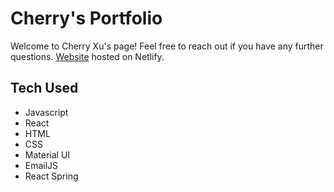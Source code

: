 # Cherry's Portfolio

Welcome to Cherry Xu's page! Feel free to reach out if you have any further questions. [Website](https://cherryxu.dev/) hosted on Netlify.

## Tech Used

- Javascript
- React
- HTML
- CSS
- Material UI
- EmailJS
- React Spring
